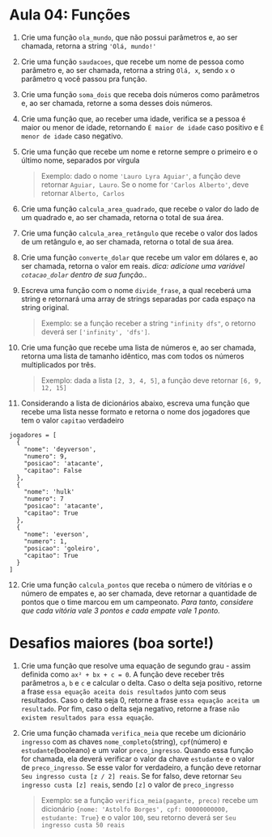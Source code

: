 # Aula 04: Funções

1. Crie uma função `ola_mundo`, que não possui parâmetros e, ao ser chamada, retorna a string `'Olá, mundo!'`

2. Crie uma função `saudacoes`, que recebe um nome de pessoa como parâmetro e, ao ser chamada, retorna a string `Olá, x`, sendo `x` o parâmetro q você passou pra função.

3. Crie uma função `soma_dois` que receba dois números como parâmetros e, ao ser chamada, retorne a soma desses dois números.

4. Crie uma função que, ao receber uma idade, verifica se a pessoa é maior ou menor de idade, retornando `É maior de idade` caso positivo e `É menor de idade` caso negativo.

5. Crie uma função que recebe um nome e retorne sempre o primeiro e o último nome, separados por vírgula
    > Exemplo: dado o nome `'Lauro Lyra Aguiar'`, a função deve retornar `Aguiar, Lauro`. Se o nome for `'Carlos Alberto'`, deve retornar `Alberto, Carlos`

6. Crie uma função `calcula_area_quadrado`, que recebe o valor do lado de um quadrado e, ao ser chamada, retorna o total de sua área.

7.  Crie uma função `calcula_area_retângulo` que recebe o valor dos lados de um retângulo e, ao ser chamada, retorna o total de sua área.

8. Crie uma função `converte_dolar` que recebe um valor em dólares e, ao ser chamada, retorna o valor em reais. _dica: adicione uma variável `cotacao_dolar` dentro de sua função._.

9. Escreva uma função com o nome `divide_frase`, a qual receberá uma string e retornará uma array de strings separadas por cada espaço na string original.
   >Exemplo: se a função receber a string `"infinity dfs"`, o retorno deverá ser `['infinity', 'dfs']`.

10. Crie uma função que recebe uma lista de números e, ao ser chamada, retorna uma lista de tamanho idêntico, mas com todos os números multiplicados por três.
    > Exemplo: dada a lista `[2, 3, 4, 5]`, a função deve retornar `[6, 9, 12, 15]`

11. Considerando a lista de dicionários abaixo, escreva uma função que recebe uma lista nesse formato e retorna o nome dos jogadores que tem o valor `capitao` verdadeiro
```
jogadores = [
  {
    "nome": 'deyverson',
    "numero": 9,
    "posicao": 'atacante',
    "capitao": False
  },
  {
    "nome": 'hulk'
    "numero": 7
    "posicao": 'atacante',
    "capitao": True
  },
  {
    "nome": 'everson',
    "numero": 1,
    "posicao": 'goleiro',
    "capitao": True
  }
]
```

12. Crie uma função `calcula_pontos` que receba o número de vitórias e o número de empates e, ao ser chamada, deve retornar a quantidade de pontos que o time marcou em um campeonato. _Para tanto, considere que cada vitória vale 3 pontos e cada empate vale 1 ponto._


# Desafios maiores (boa sorte!)

1. Crie uma função que resolve uma equação de segundo grau - assim definida como `ax² + bx + c = 0`. A função deve receber três parâmetros `a`, `b` e `c` e calcular o delta. Caso o delta seja positivo, retorne a frase `essa equação aceita dois resultados` junto com seus resultados. Caso o delta seja 0, retorne a frase `essa equação aceita um resultado`. Por fim, caso o delta seja negativo, retorne a frase `não existem resultados para essa equação`.

2. Crie uma função chamada `verifica_meia` que recebe um dicionário `ingresso` com as chaves `nome_completo`(string), `cpf`(número) e `estudante`(booleano) e um valor `preco_ingresso`. Quando essa função for chamada, ela deverá verificar o valor da chave `estudante` e o valor de `preco_ingresso`. Se esse valor for verdadeiro, a função deve retornar `Seu ingresso custa [z / 2] reais`. Se for falso, deve retornar `Seu ingresso custa [z] reais`, sendo `[z]` o valor de `preco_ingresso`
    > Exemplo: se a função `verifica_meia(pagante, preco)` recebe um dicionário `{nome: 'Astolfo Borges', cpf: 00000000000, estudante: True}` e o valor `100`, seu retorno deverá ser `Seu ingresso custa 50 reais`
